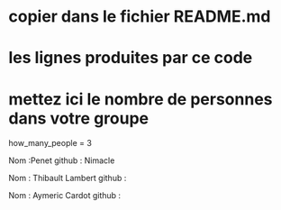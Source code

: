 # copier dans le fichier README.md
# les lignes produites par ce code

# mettez ici le nombre de personnes dans votre groupe

how_many_people = 3

Nom :Penet 
github : Nimacle 

Nom : Thibault Lambert
github :

Nom : Aymeric Cardot
github :
